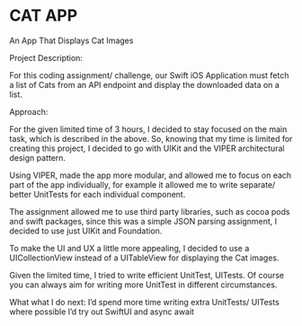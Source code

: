 # CAT APP
An App That Displays Cat Images

Project Description:

For this coding assignment/ challenge, our Swift iOS Application must fetch a list of Cats from an API endpoint and display the downloaded data on a list.

Approach:

For the given limited time of 3 hours, I decided to stay focused on the main task, which is described in the above. So, knowing that my time is limited for creating this project, I decided to go with UIKit and the VIPER architectural design pattern.

Using VIPER, made the app more modular, and allowed me to focus on each part of the app individually, for example it allowed me to write separate/ better UnitTests for each individual component.

The assignment allowed me to use third party libraries, such as cocoa pods and swift packages, since this was a simple JSON parsing assignment, I decided to use just UIKit and Foundation.


To make the UI and UX a little more appealing, I decided to use a UICollectionView instead of a UITableView for displaying the Cat images.

Given the limited time, I tried to write efficient UnitTest, UITests. Of course  you can always aim for writing more UnitTest in different circumstances.

What what I do next:
I’d spend more time writing extra UnitTests/ UITests where possible
I’d try out SwiftUI and async await
